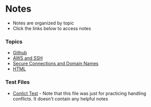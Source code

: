 # Notes

+ Notes are organized by topic
+ Click the links below to access notes

### Topics
+ [Github](/notes/github.md)
+ [AWS and SSH](/notes/ssh.md)
+ [Secure Connections and Domain Names](/notes/https.md)
+ [HTML](/notes/html.md)

### Test Files
+ [Conlict Test](/notes/conflictTest.md) - Note that this file was just for practicing handling conflicts. It doesn't contain any helpful notes